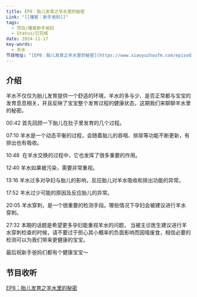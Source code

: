 ```yaml
---
title: EP8：胎儿发育之羊水里的秘密
Link: "[[播客：新手爸妈]]"
tags:
  - 项目/播客新手爸妈
  - Status/已完成
date: 2024-11-17
key-words:
  - 羊水
节目地址: "[EP8：胎儿发育之羊水里的秘密](https://www.xiaoyuzhoufm.com/episode/673a16f2f373fe5d4d05bccc)"
---
```


## 介绍

羊水不仅仅为胎儿发育提供一个舒适的环境，羊水的多与少、是否正常都与宝宝的发育息息相关，并且反映了宝宝整个发育过程的健康状态，这期我们来聊聊羊水里的秘密。

00:42 首先回顾一下胎儿在肚子里发育的几个过程。

07:10 羊水是一个动态平衡的过程，会随着胎儿的吞咽、排尿等功能不断更新，有排出也有吸收。

10:48  在羊水交换的过程中，它也发挥了很多重要的作用。

12:40 羊水如果被污染，需要非常重视。

13:16 羊水过多对孕妇与胎儿的影响，反应胎儿对羊水吸收和排出功能的异常。

17:52 羊水过少可能的原因及反应胎儿的异常。

20:05 羊水穿刺，是一个很重要的检测手段。哪些情况下孕妇会被建议进行羊水穿刺。

27:32 本期的话题是希望更多孕妇能重视羊水的问题， 当被主诊医生建议进行羊水穿刺检查的时候，请不要过于担心其小概率的负面影响而因噎废食，相信必要的检测可以为我们带来更健康的宝宝。

最后祝新手爸妈们都有个健康宝宝～

## 节目收听

[EP8：胎儿发育之羊水里的秘密](https://www.xiaoyuzhoufm.com/episode/673a16f2f373fe5d4d05bccc)

